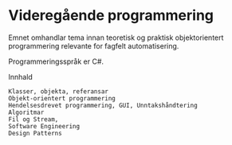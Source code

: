 # Videregående programmering

Emnet omhandlar tema innan teoretisk og praktisk objektorientert programmering relevante for fagfelt automatisering.

Programmeringsspråk er C#.

Innhald

    Klasser, objekta, referansar
    Objekt-orientert programmering
    Hendelsesdrevet programmering, GUI, Unntakshåndtering
    Algoritmar
    Fil og Stream,
    Software Engineering
    Design Patterns
